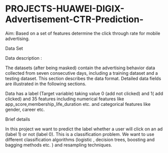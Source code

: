 # PROJECTS-HUAWEI-DIGIX-Advertisement-CTR-Prediction-

Aim: Based on a set of features determine the click through rate for  mobile advertising. 

Data Set

Data description : 

The datasets (after being masked) contain the advertising behavior data collected from seven consecutive days, including a training dataset and a testing dataset. This section describes the data format. Detailed data fields are illustrated in the following sections.

Data has a label (Target variable) taking value 0 (add not clicked) and 1( add clicked) and 35 features including numerical features like app_score,membership_life_duration etc. and categorical features like gender, career etc. 
  
Brief details 

In this project we want to predict the label whether a user will click on an ad (label 1) or not (label 0). This is a classification problem. 
We want to use different classification algorithms (logistic , decision trees, boosting and bagging methods etc. ) and resampling techniques. 


